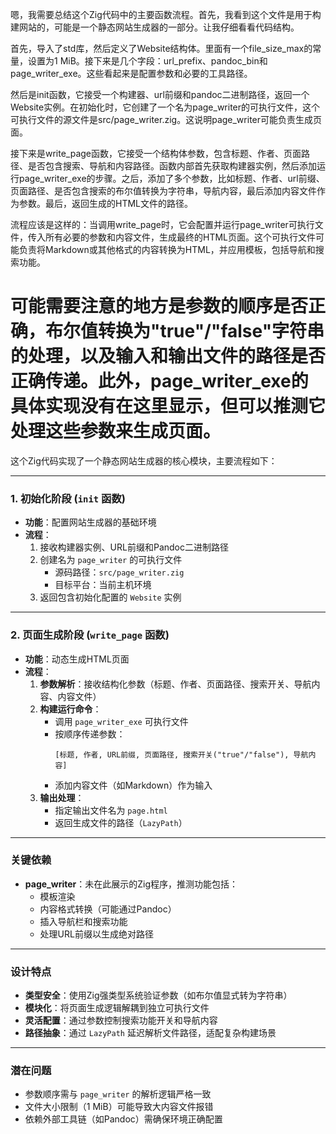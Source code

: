 嗯，我需要总结这个Zig代码中的主要函数流程。首先，我看到这个文件是用于构建网站的，可能是一个静态网站生成器的一部分。让我仔细看看代码结构。

首先，导入了std库，然后定义了Website结构体。里面有一个file_size_max的常量，设置为1 MiB。接下来是几个字段：url_prefix、pandoc_bin和page_writer_exe。这些看起来是配置参数和必要的工具路径。

然后是init函数，它接受一个构建器、url前缀和pandoc二进制路径，返回一个Website实例。在初始化时，它创建了一个名为page_writer的可执行文件，这个可执行文件的源文件是src/page_writer.zig。这说明page_writer可能负责生成页面。

接下来是write_page函数，它接受一个结构体参数，包含标题、作者、页面路径、是否包含搜索、导航和内容路径。函数内部首先获取构建器实例，然后添加运行page_writer_exe的步骤。之后，添加了多个参数，比如标题、作者、url前缀、页面路径、是否包含搜索的布尔值转换为字符串，导航内容，最后添加内容文件作为参数。最后，返回生成的HTML文件的路径。

流程应该是这样的：当调用write_page时，它会配置并运行page_writer可执行文件，传入所有必要的参数和内容文件，生成最终的HTML页面。这个可执行文件可能负责将Markdown或其他格式的内容转换为HTML，并应用模板，包括导航和搜索功能。

可能需要注意的地方是参数的顺序是否正确，布尔值转换为"true"/"false"字符串的处理，以及输入和输出文件的路径是否正确传递。此外，page_writer_exe的具体实现没有在这里显示，但可以推测它处理这些参数来生成页面。
================================================
这个Zig代码实现了一个静态网站生成器的核心模块，主要流程如下：

---

### **1. 初始化阶段 (`init` 函数)**
- **功能**：配置网站生成器的基础环境
- **流程**：
  1. 接收构建器实例、URL前缀和Pandoc二进制路径
  2. 创建名为 `page_writer` 的可执行文件
     - 源码路径：`src/page_writer.zig`
     - 目标平台：当前主机环境
  3. 返回包含初始化配置的 `Website` 实例

---

### **2. 页面生成阶段 (`write_page` 函数)**
- **功能**：动态生成HTML页面
- **流程**：
  1. **参数解析**：接收结构化参数（标题、作者、页面路径、搜索开关、导航内容、内容文件）
  2. **构建运行命令**：
     - 调用 `page_writer_exe` 可执行文件
     - 按顺序传递参数：
       ```zig
       [标题, 作者, URL前缀, 页面路径, 搜索开关("true"/"false"), 导航内容]
       ```
     - 添加内容文件（如Markdown）作为输入
  3. **输出处理**：
     - 指定输出文件名为 `page.html`
     - 返回生成文件的路径（`LazyPath`）

---

### **关键依赖**
- **page_writer**：未在此展示的Zig程序，推测功能包括：
  - 模板渲染
  - 内容格式转换（可能通过Pandoc）
  - 插入导航栏和搜索功能
  - 处理URL前缀以生成绝对路径

---

### **设计特点**
- **类型安全**：使用Zig强类型系统验证参数（如布尔值显式转为字符串）
- **模块化**：将页面生成逻辑解耦到独立可执行文件
- **灵活配置**：通过参数控制搜索功能开关和导航内容
- **路径抽象**：通过 `LazyPath` 延迟解析文件路径，适配复杂构建场景

---

### **潜在问题**
- 参数顺序需与 `page_writer` 的解析逻辑严格一致
- 文件大小限制（1 MiB）可能导致大内容文件报错
- 依赖外部工具链（如Pandoc）需确保环境正确配置
